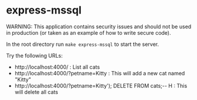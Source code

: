 # express-mssql

WARNING: This application contains security issues and should not be used in production (or taken as an example of how to write secure code).

In the root directory run `make express-mssql` to start the server.

Try the following URLs:

* http://localhost:4000/ : List all cats
* http://localhost:4000/?petname=Kitty : This will add a new cat named "Kitty"
* http://localhost:4000/?petname=Kitty'); DELETE FROM cats;-- H : This will delete all cats